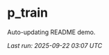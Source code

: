 # p_train

Auto-updating README demo.

<!--START_SECTION:status-->
_Last run: 2025-09-22 03:07 UTC_
<!--END_SECTION:status-->











































































































































































































































































































































































































































































































































































































































































































































































